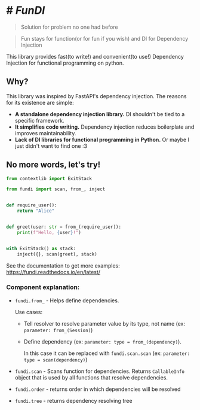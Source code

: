 # # _FunDI_
> Solution for problem no one had before

> Fun stays for function(or for fun if you wish) and DI for Dependency Injection

This library provides fast(to write!) and convenient(to use!) Dependency Injection 
for functional programming on python.

## Why?  

This library was inspired by FastAPI's dependency injection. The reasons for its existence are simple:  

- **A standalone dependency injection library.** DI shouldn't be tied to a specific framework.  
- **It simplifies code writing.** Dependency injection reduces boilerplate and improves maintainability.  
- **Lack of DI libraries for functional programming in Python.** Or maybe I just didn't want to find one :3  


## No more words, let's try!

```python
from contextlib import ExitStack

from fundi import scan, from_, inject


def require_user():
    return "Alice"


def greet(user: str = from_(require_user)):
    print(f"Hello, {user}!")


with ExitStack() as stack:
    inject({}, scan(greet), stack)
```

See the documentation to get more examples: https://fundi.readthedocs.io/en/latest/

### Component explanation:
- `fundi.from_` - Helps define dependencies.

  Use cases:
    - Tell resolver to resolve parameter value by its type, not name (ex: `parameter: from_(Session)`)
    - Define dependency (ex: `parameter: type = from_(dependency)`).

      In this case it can be replaced with `fundi.scan.scan` (ex: `parameter: type = scan(dependency)`)
- `fundi.scan` - Scans function for dependencies. Returns `CallableInfo` object that is 
  used by all functions that resolve dependencies.
- `fundi.order` - returns order in which dependencies will be resolved
- `fundi.tree` - returns dependency resolving tree
